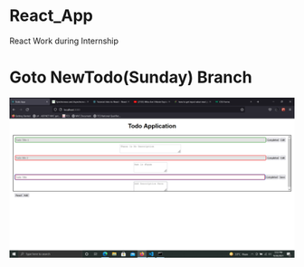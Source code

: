 # React_App
React Work during Internship
<h1> Goto NewTodo(Sunday) Branch </h1>
<img src="https://github.com/SATYAM9717069261/React_App/blob/NewTodo(Sunday)/first/Screenshot%20(37).png" title="sample Image"/>
